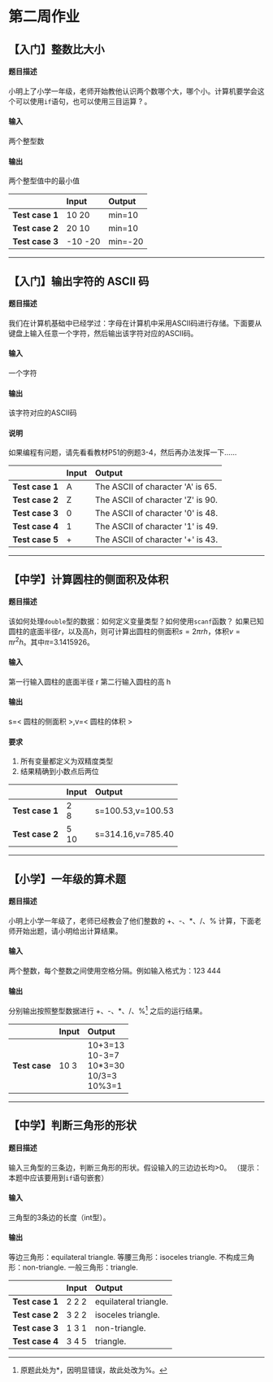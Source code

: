 # 第二周作业
## 【入门】整数比大小
#### 题目描述
小明上了小学一年级，老师开始教他认识两个数哪个大，哪个小。计算机要学会这个可以使用`if`语句，也可以使用三目运算 ? 。

#### 输入
两个整型数

#### 输出
两个整型值中的最小值

| |Input|Output|
|---|:---|:---|
|**Test case 1**|10 20|min=10|
|**Test case 2**|20 10|min=10|
|**Test case 3**|-10 -20|min=-20|

---

## 【入门】输出字符的 ASCII 码
#### 题目描述
我们在计算机基础中已经学过：字母在计算机中采用ASCII码进行存储。下面要从键盘上输入任意一个字符，然后输出该字符对应的ASCII码。

#### 输入
一个字符

#### 输出
该字符对应的ASCII码

#### 说明
如果编程有问题，请先看看教材P51的例题3-4，然后再办法发挥一下……

| |Input|Output|
|---|:---|:---|
|**Test case 1**|A|The ASCII of character 'A' is 65.|
|**Test case 2**|Z|The ASCII of character 'Z' is 90.|
|**Test case 3**|0|The ASCII of character '0' is 48.|
|**Test case 4**|1|The ASCII of character '1' is 49.|
|**Test case 5**|+|The ASCII of character '+' is 43.|

---

## 【中学】计算圆柱的侧面积及体积
#### 题目描述
该如何处理`double`型的数据：如何定义变量类型？如何使用`scanf`函数？
如果已知圆柱的底面半径$r$，以及高$h$，则可计算出圆柱的侧面积$s=2\pi r h$，体积$v=\pi r ^{2} h$。其中$\pi$=3.1415926。

#### 输入
第一行输入圆柱的底面半径 r
第二行输入圆柱的高 h
#### 输出
s=< 圆柱的侧面积 >,v=< 圆柱的体积 >

#### 要求
1. 所有变量都定义为双精度类型
2. 结果精确到小数点后两位

| |Input|Output|
|---|:---|:---|
|**Test case 1**|2<br>8|s=100.53,v=100.53|
|**Test case 2**|5<br>10|s=314.16,v=785.40|


---
## 【小学】一年级的算术题
#### 题目描述
小明上小学一年级了，老师已经教会了他们整数的 +、-、*、/、% 计算，下面老师开始出题，请小明给出计算结果。

#### 输入
两个整数，每个整数之间使用空格分隔。例如输入格式为：123  444

#### 输出
分别输出按照整型数据进行 +、-、*、/、%[^1] 之后的运行结果。
[^1]:原题此处为*，因明显错误，故此处改为%。

| |Input|Output|
|---|:---|:---|
|**Test case**|10 3|10+3=13<br>10-3=7<br>10*3=30<br>10/3=3<br>10%3=1|

---
## 【中学】判断三角形的形状
#### 题目描述
输入三角型的三条边，判断三角形的形状。假设输入的三边边长均>0。
（提示：本题中应该要用到`if`语句嵌套）
#### 输入
三角型的3条边的长度（int型）。

#### 输出
等边三角形：equilateral triangle.
等腰三角形：isoceles triangle.
不构成三角形：non-triangle.
一般三角形：triangle.

| |Input|Output|
|---|:---|:---|
|**Test case 1**|2 2 2|equilateral triangle.|
|**Test case 2**|3 2 2|isoceles triangle.|
|**Test case 3**|1 3 1|non-triangle.|
|**Test case 4**|3 4 5|triangle.|
